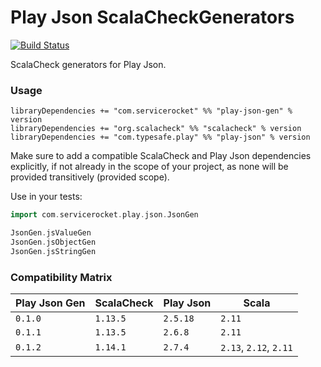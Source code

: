 Play Json ScalaCheckGenerators
==============================
[![Build Status](https://travis-ci.org/ServiceRocket/play-json-gen.svg?branch=master)](https://travis-ci.org/ServiceRocket/play-json-gen)

ScalaCheck generators for Play Json.
### Usage
```
libraryDependencies += "com.servicerocket" %% "play-json-gen" % version
libraryDependencies += "org.scalacheck" %% "scalacheck" % version
libraryDependencies += "com.typesafe.play" %% "play-json" % version
```
Make sure to add a compatible ScalaCheck and Play Json dependencies
explicitly, if not already in the scope of your project, as none will be
provided transitively (provided scope).

Use in your tests:
```scala
import com.servicerocket.play.json.JsonGen

JsonGen.jsValueGen
JsonGen.jsObjectGen
JsonGen.jsStringGen
```
### Compatibility Matrix
|  Play Json Gen | ScalaCheck     | Play Json | Scala           |
| -------------- | -------------- | --------- | --------------- |
| `0.1.0`        | `1.13.5`       | `2.5.18`  | `2.11`          |
| `0.1.1`        | `1.13.5`       | `2.6.8`   | `2.11`          |
| `0.1.2`        | `1.14.1`       | `2.7.4`   | `2.13`, `2.12`, `2.11` |